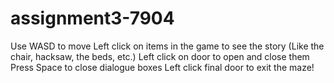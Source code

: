 # assignment3-7904

Use WASD to move
Left click on items in the game to see the story (Like the chair, hacksaw, the beds, etc.)
Left click on door to open and close them
Press Space to close dialogue boxes
Left click final door to exit the maze!
